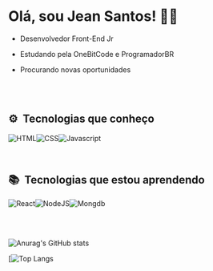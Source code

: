 <h1>Olá, sou Jean Santos! 🖐🏾</h1>

- Desenvolvedor Front-End Jr

- Estudando pela OneBitCode e ProgramadorBR

- Procurando novas oportunidades

<br><br>

## ⚙&nbsp; Tecnologias que conheço

<img src="https://img.shields.io/badge/HTML5-E34F26?style=for-the-badge&logo=html5&logoColor=white" alt="HTML"><img src="https://img.shields.io/badge/CSS3-1572B6?style=for-the-badge&logo=css3&logoColor=white" alt="CSS"><img src="https://img.shields.io/badge/JavaScript-F7DF1E?style=for-the-badge&logo=javascript&logoColor=black" alt="Javascript">

<br>

## 📚&nbsp; Tecnologias que estou aprendendo

<img src="https://img.shields.io/badge/React-20232A?style=for-the-badge&logo=react&logoColor=61DAFB" alt="React"><img src="https://img.shields.io/badge/Node.js-43853D?style=for-the-badge&logo=node.js&logoColor=white" alt="NodeJS"><img src="https://img.shields.io/badge/MongoDB-4EA94B?style=for-the-badge&logo=mongodb&logoColor=white" alt="Mongdb">

<br><br>

![Anurag's GitHub stats](https://github-readme-stats.vercel.app/api?username=JeanSantos06&show_icons=true&theme=dark)

[![Top Langs](https://github-readme-stats.vercel.app/api/top-langs/?username=JeanSantos06&layout=compact&theme=dark)
